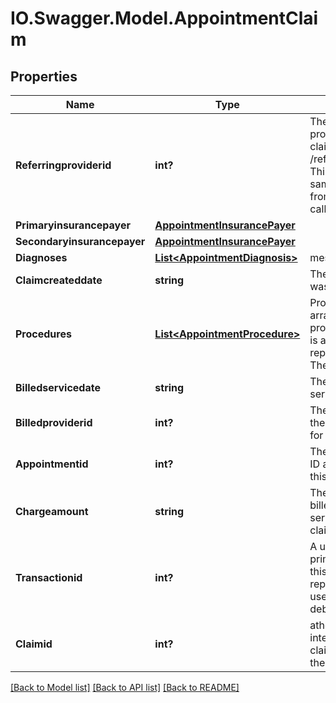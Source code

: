 # IO.Swagger.Model.AppointmentClaim
## Properties

Name | Type | Description | Notes
------------ | ------------- | ------------- | -------------
**Referringproviderid** | **int?** | The referring provider ID for this claim. See /referringproviders. This is not the same as the ID from the /providers call. | [optional] 
**Primaryinsurancepayer** | [**AppointmentInsurancePayer**](AppointmentInsurancePayer.md) |  | [optional] 
**Secondaryinsurancepayer** | [**AppointmentInsurancePayer**](AppointmentInsurancePayer.md) |  | [optional] 
**Diagnoses** | [**List&lt;AppointmentDiagnosis&gt;**](AppointmentDiagnosis.md) | message | [optional] 
**Claimcreateddate** | **string** | The date the claim was created. | [optional] 
**Procedures** | [**List&lt;AppointmentProcedure&gt;**](AppointmentProcedure.md) | Procedures is an array of all procedures. /ccda is a better clinical representation. These fields are:  | [optional] 
**Billedservicedate** | **string** | The billed date of service. | [optional] 
**Billedproviderid** | **int?** | The provider ID of the billing provider for this claim. | [optional] 
**Appointmentid** | **int?** | The appointment ID associated with this claim. | [optional] 
**Chargeamount** | **string** | The total amount billed for all services from this claim. | [optional] 
**Transactionid** | **int?** | A unique ID for the primary transaction this claim represents. May be useful for debugging. | [optional] 
**Claimid** | **int?** | athenaNet&#x27;s internal ID for this claim, specific to the practice. | [optional] 

[[Back to Model list]](../README.md#documentation-for-models) [[Back to API list]](../README.md#documentation-for-api-endpoints) [[Back to README]](../README.md)

